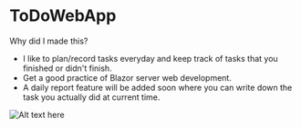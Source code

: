 # ToDoWebApp
 
 
 Why did I made this?
 - I like to plan/record tasks everyday and keep track of tasks that you finished or didn't finish.
 - Get a good practice of Blazor server web development.
 - A daily report feature will be added soon where you can write down the task you actually did at current time.
 
![Alt text here](DailyWebApp/diagram.svg)
